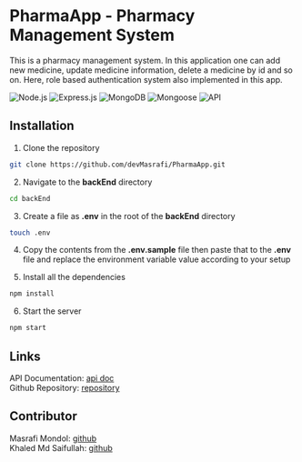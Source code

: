 # PharmaApp - Pharmacy Management System

This is a pharmacy management system. In this application one can add new medicine, update medicine information, delete a medicine by id and so on. Here, role based authentication system also implemented in this app.

![Node.js](https://img.shields.io/badge/Node.js-339933?style=for-the-badge&logo=nodedotjs&logoColor=white)
![Express.js](https://img.shields.io/badge/Express.js-000000?style=for-the-badge&logo=express&logoColor=white)
![MongoDB](https://img.shields.io/badge/MongoDB-47A248?style=for-the-badge&logo=mongodb&logoColor=white)
![Mongoose](https://img.shields.io/badge/Mongoose-AA2929?style=for-the-badge&logo=mongoose&logoColor=white)
![API](https://img.shields.io/badge/API-009688?style=for-the-badge&logo=fastapi&logoColor=white)

## Installation

1. Clone the repository

```bash
git clone https://github.com/devMasrafi/PharmaApp.git
```

2. Navigate to the **backEnd** directory

```bash
cd backEnd
```

3. Create a file as **.env** in the root of the **backEnd** directory

```bash
touch .env
```

4. Copy the contents from the **.env.sample** file then paste that to the **.env** file and replace the environment variable value according to your setup

5. Install all the dependencies

```bash
npm install
```

6. Start the server

```bash
npm start
```

## Links

API Documentation: [api doc](https://documenter.getpostman.com/view/16730068/2sAYJ1m2nU) <br/>
Github Repository: [repository](https://github.com/devMasrafi/PharmaApp) <br/>

## Contributor

Masrafi Mondol: [github](https://github.com/devMasrafi) <br/>
Khaled Md Saifullah: [github](https://github.com/km-saifullah)
